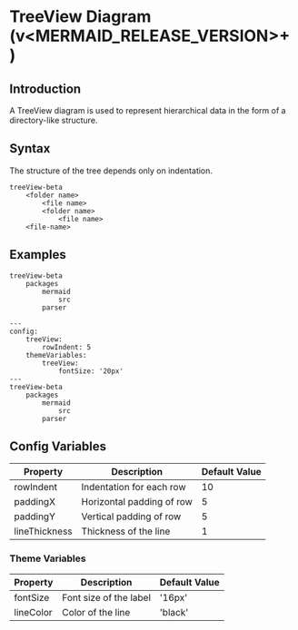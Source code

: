 # TreeView Diagram (v<MERMAID_RELEASE_VERSION>+)

## Introduction

A TreeView diagram is used to represent hierarchical data in the form of a directory-like structure.

## Syntax

The structure of the tree depends only on indentation.

```
treeView-beta
    <folder name>
        <file name>
        <folder name>
            <file name>
    <file-name>
```

## Examples

```mermaid-example
treeView-beta
    packages
        mermaid
            src
        parser
```

```mermaid-example
---
config:
    treeView:
        rowIndent: 5
    themeVariables:
        treeView:
            fontSize: '20px'
---
treeView-beta
    packages
        mermaid
            src
        parser
```

## Config Variables

| Property      | Description               | Default Value |
| ------------- | ------------------------- | ------------- |
| rowIndent     | Indentation for each row  | 10            |
| paddingX      | Horizontal padding of row | 5             |
| paddingY      | Vertical padding of row   | 5             |
| lineThickness | Thickness of the line     | 1             |

### Theme Variables

| Property  | Description            | Default Value |
| --------- | ---------------------- | ------------- |
| fontSize  | Font size of the label | '16px'        |
| lineColor | Color of the line      | 'black'       |
